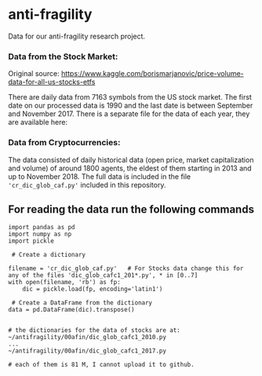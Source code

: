 # anti-fragility
Data for our anti-fragility research project.

### Data from the Stock Market: 
Original source: https://www.kaggle.com/borismarjanovic/price-volume-data-for-all-us-stocks-etfs

There are daily data from 7163 symbols from the US stock market. The first date on our processed data is 1990 and the last date is between September and November 2017. There is a separate file for the data of each year, they are available here: 


### Data from Cryptocurrencies: 
The data consisted of daily historical data (open price, market capitalization and volume) of around 1800 agents, the eldest of them starting in 2013 and up to November 2018. The full data is included in the file ```'cr_dic_glob_caf.py'``` included in this repository.  

## For reading the data run the following commands 

```
import pandas as pd
import numpy as np
import pickle

 # Create a dictionary
 
filename = 'cr_dic_glob_caf.py'   # For Stocks data change this for any of the files 'dic_glob_cafc1_201*.py', * in [0..7] 
with open(filename, 'rb') as fp:
    dic = pickle.load(fp, encoding='latin1')

 # Create a DataFrame from the dictionary
data = pd.DataFrame(dic).transpose()


# the dictionaries for the data of stocks are at:
~/antifragility/00afin/dic_glob_cafc1_2010.py
...
~/antifragility/00afin/dic_glob_cafc1_2017.py

# each of them is 81 M, I cannot upload it to github. 
```
